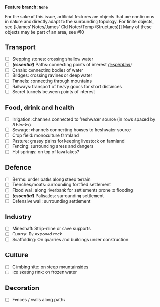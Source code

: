**Feature branch: `None`**

For the sake of this issue, artificial features are objects that are continuous in nature and directly adapt to the surrounding topology.
For finite objects, see [[James' Notes/James' Old Notes/Temp (Structures)]]
Many of these objects may be part of an area, see #10 

## Transport
- [ ] Stepping stones: crossing shallow water
- [ ] ***(essential)*** Paths: connecting points of interest *([inspiration](https://youtu.be/eSprODXIBvM))*
- [ ] Canals: connecting bodies of water
- [ ] Bridges: crossing ravines or deep water
- [ ] Tunnels: connecting through mountains
- [ ] Railways: transport of heavy goods for short distances
- [ ] Secret tunnels between points of interest

## Food, drink and health
- [ ] Irrigation: channels connected to freshwater source (in rows spaced by 8 blocks)
- [ ] Sewage: channels connecting houses to freshwater source
- [ ] Crop field: monoculture farmland
- [ ] Pasture: grassy plains for keeping livestock on farmland
- [ ] Fencing: surrounding areas and dangers
- [ ] Hot springs: on top of lava lakes?

## Defence
- [ ] Berms: under paths along steep terrain
- [ ] Trenches/moats: surrounding fortified settlement
- [ ] Flood wall: along riverbank for settlements prone to flooding
- [ ] ***(essential)*** Palisades: surrounding settlement
- [ ] Defensive wall: surrounding settlement

## Industry
- [ ] Mineshaft: Strip-mine or cave supports
- [ ] Quarry: By exposed rock
- [ ] Scaffolding: On quarries and buildings under construction

## Culture
- [ ] Climbing site: on steep mountainsides
- [ ] Ice skating rink: on frozen water

## Decoration
- [ ] Fences / walls along paths
